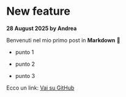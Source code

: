 # New feature

**28 August 2025 by Andrea**

Benvenuti nel mio primo post in **Markdown** 🎉

- punto 1
  
- punto 2
  
- punto 3

Ecco un link: [Vai su GitHub](https://github.com/viula)
